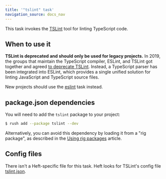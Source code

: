 ```yaml
---
title: '"tslint" task'
navigation_source: docs_nav
---
```


This task invokes the [TSLint](https://palantir.github.io/tslint/) tool for linting TypeScript code.


## When to use it

**TSLint is deprecated and should only be used for legacy projects.**  In 2019, the groups that maintain the TypeScript compiler, ESLint, and TSLint got together and agreed [to deprecate TSLint](https://medium.com/palantir/tslint-in-2019-1a144c2317a9).  Instead, a TypeScript parser has been integrated into ESLint, which provides a single unified solution for linting JavaScript and TypeScript source files.

New projects should use the [eslint](/heft_tasks/eslint) task instead.


## package.json dependencies

You will need to add the `tslint` package to your project:

```bash
$ rush add --package tslint --dev
```

Alternatively, you can avoid this dependency by loading it from a "rig package", as described in the [Using rig packages](/heft/rig_packages) article.


## Config files

There isn't a Heft-specific file for this task.  Heft looks for TSLint's config file [tslint.json](https://palantir.github.io/tslint/usage/configuration/).

